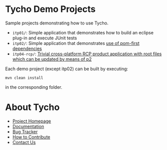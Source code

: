 Tycho Demo Projects
===================

Sample projects demonstrating how to use Tycho.

* `itp01/`: Simple application that demonstrates how to build an eclipse plug-in and execute JUnit tests 
* `itp02/`: Simple application that demonstrates [use of pom-first dependencies](https://wiki.eclipse.org/Tycho/How_Tos/Dependency_on_pom-first_artifacts) 
* `itp04-rcp/`: [Trivial cross-platform RCP product application with root files which can be updated by means of p2](https://wiki.eclipse.org/Tycho/Demo_Projects/RCP_Application)  

Each demo project (except itp02) can be built by executing:

    mvn clean install

in the corresponding folder.

About Tycho
===========

  * [Project Homepage](https://github.com/eclipse/tycho)
  * [Documentation](https://www.eclipse.org/tycho/sitedocs/)
  * [Bug Tracker](https://github.com/eclipse/tycho/issues)
  * [How to Contribute](https://github.com/eclipse/tycho/blob/master/CONTRIBUTING.md)
  * [Contact Us](https://dev.eclipse.org/mailman/listinfo/tycho-user)

